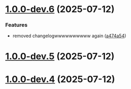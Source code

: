 # [1.0.0-dev.6](https://github.com/ajkirwan1/ICareApp/compare/v1.0.0-dev.5...v1.0.0-dev.6) (2025-07-12)


### Features

* removed changelogwwwwwwwwww again ([a474a54](https://github.com/ajkirwan1/ICareApp/commit/a474a54051e2c1cfa96a9444d255210ae590ee95))

# [1.0.0-dev.5](https://github.com/ajkirwan1/ICareApp/compare/v1.0.0-dev.4...v1.0.0-dev.5) (2025-07-12)

# [1.0.0-dev.4](https://github.com/ajkirwan1/ICareApp/compare/v1.0.0-dev.3...v1.0.0-dev.4) (2025-07-12)

